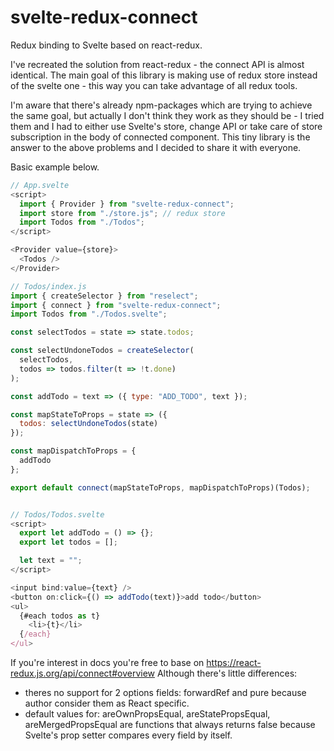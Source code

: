# svelte-redux-connect

Redux binding to Svelte based on react-redux.

I've recreated the solution from react-redux - the connect API is almost identical.
The main goal of this library is making use of redux store instead of the svelte one - this way you can take advantage of all redux tools.

I'm aware that there's already npm-packages which are trying to achieve the same goal, but actually I don't think they work as they should be - I tried them and I had to either use Svelte's store, change API or take care of store subscription in the body of connected component. This tiny library is the answer to the above problems and I decided to share it with everyone.

Basic example below.

```js
// App.svelte
<script>
  import { Provider } from "svelte-redux-connect";
  import store from "./store.js"; // redux store
  import Todos from "./Todos";
</script>

<Provider value={store}>
  <Todos />
</Provider>

// Todos/index.js
import { createSelector } from "reselect";
import { connect } from "svelte-redux-connect";
import Todos from "./Todos.svelte";

const selectTodos = state => state.todos;

const selectUndoneTodos = createSelector(
  selectTodos,
  todos => todos.filter(t => !t.done)
);

const addTodo = text => ({ type: "ADD_TODO", text });

const mapStateToProps = state => ({
  todos: selectUndoneTodos(state)
});

const mapDispatchToProps = {
  addTodo
};

export default connect(mapStateToProps, mapDispatchToProps)(Todos);


// Todos/Todos.svelte
<script>
  export let addTodo = () => {};
  export let todos = [];

  let text = "";
</script>

<input bind:value={text} />
<button on:click={() => addTodo(text)}>add todo</button>
<ul>
  {#each todos as t}
    <li>{t}</li>
  {/each}
</ul>
```

If you're interest in docs you're free to base on https://react-redux.js.org/api/connect#overview
Although there's little differences:

- theres no support for 2 options fields: forwardRef and pure because author consider them as React specific.
- default values for: areOwnPropsEqual, areStatePropsEqual, areMergedPropsEqual are functions that always returns false because Svelte's prop setter compares every field by itself.
